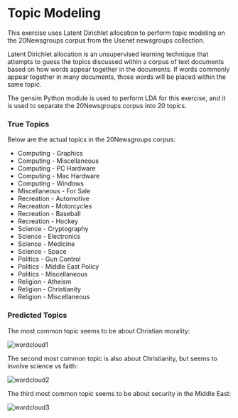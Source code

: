 # Topic Modeling

This exercise uses Latent Dirichlet allocation to perform topic modeling on the 20Newsgroups 
corpus from the Usenet newsgroups collection.

Latent Dirichlet allocation is an unsupervised learning technique that attempts to guess the topics
discussed within a corpus of text documents based on how words appear together in the documents. If words
commonly appear together in many documents, those words will be placed within the same topic.

The gensim Python module is used to perform LDA for this exercise, and it is used to separate the 
20Newsgroups corpus into 20 topics.

### True Topics

Below are the actual topics in the 20Newsgroups corpus:
 - Computing - Graphics
 - Computing - Miscellaneous
 - Computing - PC Hardware
 - Computing - Mac Hardware
 - Computing - Windows
 - Miscellaneous - For Sale
 - Recreation - Automotive
 - Recreation - Motorcycles
 - Recreation - Baseball
 - Recreation - Hockey
 - Science - Cryptography
 - Science - Electronics
 - Science - Medicine
 - Science - Space
 - Politics - Gun Control
 - Politics - Middle East Policy
 - Politics - Miscellaneous
 - Religion - Atheism
 - Religion - Christianity
 - Religion - Miscellaneous

### Predicted Topics

The most common topic seems to be about Christian morality:

![wordcloud1](https://github.com/iamshang1/Projects/blob/master/ML_Exercises/Topic_Modeling/wordcloud1.png)

The second most common topic is also about Christianity, but seems to involve science vs faith:

![wordcloud2](https://github.com/iamshang1/Projects/blob/master/ML_Exercises/Topic_Modeling/wordcloud2.png)

The third most common topic seems to be about security in the Middle East:

![wordcloud3](https://github.com/iamshang1/Projects/blob/master/ML_Exercises/Topic_Modeling/wordcloud3.png)